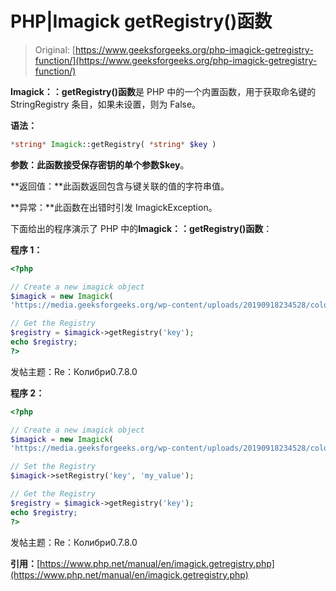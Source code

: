 # PHP|Imagick getRegistry()函数

> Original: [https://www.geeksforgeeks.org/php-imagick-getregistry-function/](https://www.geeksforgeeks.org/php-imagick-getregistry-function/)

**Imagick：：getRegistry()函数**是 PHP 中的一个内置函数，用于获取命名键的 StringRegistry 条目，如果未设置，则为 False。

**语法：**

```php
*string* Imagick::getRegistry( *string* $key )
```

**参数：**此函数接受保存密钥的单个参数**$key**。

**返回值：**此函数返回包含与键关联的值的字符串值。

**异常：**此函数在出错时引发 ImagickException。

下面给出的程序演示了 PHP 中的**Imagick：：getRegistry()函数**：

**程序 1：**

```php
<?php

// Create a new imagick object
$imagick = new Imagick(
'https://media.geeksforgeeks.org/wp-content/uploads/20190918234528/colorize1.png');

// Get the Registry
$registry = $imagick->getRegistry('key');
echo $registry;
?>
```

发帖主题：Re：Колибри0.7.8.0

**程序 2：**

```php
<?php

// Create a new imagick object
$imagick = new Imagick(
'https://media.geeksforgeeks.org/wp-content/uploads/20190918234528/colorize1.png');

// Set the Registry
$imagick->setRegistry('key', 'my_value');

// Get the Registry
$registry = $imagick->getRegistry('key');
echo $registry;
?>
```

发帖主题：Re：Колибри0.7.8.0

**引用：**[https://www.php.net/manual/en/imagick.getregistry.php](https://www.php.net/manual/en/imagick.getregistry.php)